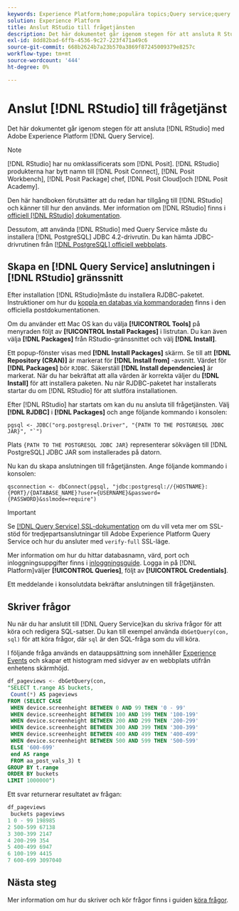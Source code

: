 ```yaml
---
keywords: Experience Platform;home;populära topics;Query service;query service;RStudio;rstudio;connect to query service;
solution: Experience Platform
title: Anslut RStudio till frågetjänsten
description: Det här dokumentet går igenom stegen för att ansluta R Studio med Adobe Experience Platform Query Service.
exl-id: 8dd82bad-6ffb-4536-9c27-223f471a49c6
source-git-commit: 668b2624b7a23b570a3869f87245009379e8257c
workflow-type: tm+mt
source-wordcount: '444'
ht-degree: 0%

---
```


# Anslut [!DNL RStudio] till frågetjänst

Det här dokumentet går igenom stegen för att ansluta [!DNL RStudio] med Adobe Experience Platform [!DNL Query Service].

>[!NOTE]
>
> [!DNL RStudio] har nu omklassificerats som [!DNL Posit]. [!DNL RStudio] produkterna har bytt namn till [!DNL Posit Connect], [!DNL Posit Workbench], [!DNL Posit Package] chef, [!DNL Posit Cloud]och [!DNL Posit Academy].
>
> Den här handboken förutsätter att du redan har tillgång till [!DNL RStudio] och känner till hur den används. Mer information om [!DNL RStudio] finns i [officiell [!DNL RStudio] dokumentation](https://rstudio.com/products/rstudio/).
> 
> Dessutom, att använda [!DNL RStudio] med Query Service måste du installera [!DNL PostgreSQL] JDBC 4.2-drivrutin. Du kan hämta JDBC-drivrutinen från [[!DNL PostgreSQL] officiell webbplats](https://jdbc.postgresql.org/download/).

## Skapa en [!DNL Query Service] anslutningen i [!DNL RStudio] gränssnitt

Efter installation [!DNL RStudio]måste du installera RJDBC-paketet. Instruktioner om hur du [koppla en databas via kommandoraden](https://solutions.posit.co/connections/db/best-practices/drivers/#connecting-to-a-database-in-r) finns i den officiella postdokumentationen.

Om du använder ett Mac OS kan du välja **[!UICONTROL Tools]** på menyraden följt av **[!UICONTROL Install Packages]** i listrutan. Du kan även välja **[!DNL Packages]** från RStudio-gränssnittet och välj **[!DNL Install]**.

Ett popup-fönster visas med **[!DNL Install Packages]** skärm. Se till att **[!DNL Repository (CRAN)]** är markerat för **[!DNL Install from]** -avsnitt. Värdet för **[!DNL Packages]** bör `RJDBC`. Säkerställ **[!DNL Install dependencies]** är markerat. När du har bekräftat att alla värden är korrekta väljer du **[!DNL Install]** för att installera paketen. Nu när RJDBC-paketet har installerats startar du om [!DNL RStudio] för att slutföra installationen.

Efter [!DNL RStudio] har startats om kan du nu ansluta till frågetjänsten. Välj **[!DNL RJDBC]** i **[!DNL Packages]** och ange följande kommando i konsolen:

```console
pgsql <- JDBC("org.postgresql.Driver", "{PATH TO THE POSTGRESQL JDBC JAR}", "`")
```

Plats `{PATH TO THE POSTGRESQL JDBC JAR}` representerar sökvägen till [!DNL PostgreSQL] JDBC JAR som installerades på datorn.

Nu kan du skapa anslutningen till frågetjänsten. Ange följande kommando i konsolen:

```console
qsconnection <- dbConnect(pgsql, "jdbc:postgresql://{HOSTNAME}:{PORT}/{DATABASE_NAME}?user={USERNAME}&password={PASSWORD}&sslmode=require")
```

>[!IMPORTANT]
>
>Se [[!DNL Query Service] SSL-dokumentation](./ssl-modes.md) om du vill veta mer om SSL-stöd för tredjepartsanslutningar till Adobe Experience Platform Query Service och hur du ansluter med `verify-full` SSL-läge.

Mer information om hur du hittar databasnamn, värd, port och inloggningsuppgifter finns i [inloggningsguide](../ui/credentials.md). Logga in på [!DNL Platform]väljer **[!UICONTROL Queries]**, följt av **[!UICONTROL Credentials]**.

Ett meddelande i konsolutdata bekräftar anslutningen till frågetjänsten.

## Skriver frågor

Nu när du har anslutit till [!DNL Query Service]kan du skriva frågor för att köra och redigera SQL-satser. Du kan till exempel använda `dbGetQuery(con, sql)` för att köra frågor, där `sql` är den SQL-fråga som du vill köra.

I följande fråga används en datauppsättning som innehåller [Experience Events](../../xdm/classes/experienceevent.md) och skapar ett histogram med sidvyer av en webbplats utifrån enhetens skärmhöjd.

```sql
df_pageviews <- dbGetQuery(con,
"SELECT t.range AS buckets, 
 Count(*) AS pageviews 
FROM (SELECT CASE 
 WHEN device.screenheight BETWEEN 0 AND 99 THEN '0 - 99' 
 WHEN device.screenheight BETWEEN 100 AND 199 THEN '100-199' 
 WHEN device.screenheight BETWEEN 200 AND 299 THEN '200-299' 
 WHEN device.screenheight BETWEEN 300 AND 399 THEN '300-399' 
 WHEN device.screenheight BETWEEN 400 AND 499 THEN '400-499' 
 WHEN device.screenheight BETWEEN 500 AND 599 THEN '500-599' 
 ELSE '600-699' 
 end AS range 
 FROM aa_post_vals_3) t 
GROUP BY t.range 
ORDER BY buckets 
LIMIT 1000000")
```

Ett svar returnerar resultatet av frågan:

```r
df_pageviews
 buckets pageviews
1 0 - 99 198985
2 500-599 67138
3 300-399 2147
4 200-299 354
5 400-499 6947
6 100-199 4415
7 600-699 3097040
```

## Nästa steg

Mer information om hur du skriver och kör frågor finns i guiden [köra frågor](../best-practices/writing-queries.md).
